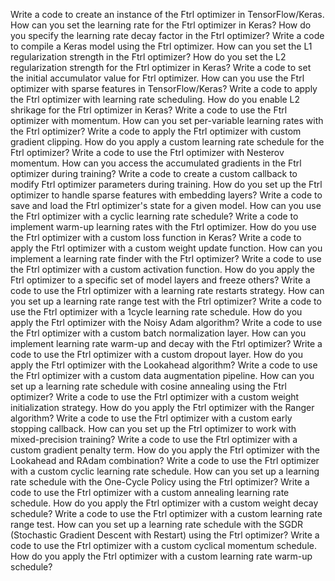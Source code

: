 Write a code to create an instance of the Ftrl optimizer in TensorFlow/Keras.
How can you set the learning rate for the Ftrl optimizer in Keras?
How do you specify the learning rate decay factor in the Ftrl optimizer?
Write a code to compile a Keras model using the Ftrl optimizer.
How can you set the L1 regularization strength in the Ftrl optimizer?
How do you set the L2 regularization strength for the Ftrl optimizer in Keras?
Write a code to set the initial accumulator value for Ftrl optimizer.
How can you use the Ftrl optimizer with sparse features in TensorFlow/Keras?
Write a code to apply the Ftrl optimizer with learning rate scheduling.
How do you enable L2 shrikage for the Ftrl optimizer in Keras?
Write a code to use the Ftrl optimizer with momentum.
How can you set per-variable learning rates with the Ftrl optimizer?
Write a code to apply the Ftrl optimizer with custom gradient clipping.
How do you apply a custom learning rate schedule for the Ftrl optimizer?
Write a code to use the Ftrl optimizer with Nesterov momentum.
How can you access the accumulated gradients in the Ftrl optimizer during training?
Write a code to create a custom callback to modify Ftrl optimizer parameters during training.
How do you set up the Ftrl optimizer to handle sparse features with embedding layers?
Write a code to save and load the Ftrl optimizer's state for a given model.
How can you use the Ftrl optimizer with a cyclic learning rate schedule?
Write a code to implement warm-up learning rates with the Ftrl optimizer.
How do you use the Ftrl optimizer with a custom loss function in Keras?
Write a code to apply the Ftrl optimizer with a custom weight update function.
How can you implement a learning rate finder with the Ftrl optimizer?
Write a code to use the Ftrl optimizer with a custom activation function.
How do you apply the Ftrl optimizer to a specific set of model layers and freeze others?
Write a code to use the Ftrl optimizer with a learning rate restarts strategy.
How can you set up a learning rate range test with the Ftrl optimizer?
Write a code to use the Ftrl optimizer with a 1cycle learning rate schedule.
How do you apply the Ftrl optimizer with the Noisy Adam algorithm?
Write a code to use the Ftrl optimizer with a custom batch normalization layer.
How can you implement learning rate warm-up and decay with the Ftrl optimizer?
Write a code to use the Ftrl optimizer with a custom dropout layer.
How do you apply the Ftrl optimizer with the Lookahead algorithm?
Write a code to use the Ftrl optimizer with a custom data augmentation pipeline.
How can you set up a learning rate schedule with cosine annealing using the Ftrl optimizer?
Write a code to use the Ftrl optimizer with a custom weight initialization strategy.
How do you apply the Ftrl optimizer with the Ranger algorithm?
Write a code to use the Ftrl optimizer with a custom early stopping callback.
How can you set up the Ftrl optimizer to work with mixed-precision training?
Write a code to use the Ftrl optimizer with a custom gradient penalty term.
How do you apply the Ftrl optimizer with the Lookahead and RAdam combination?
Write a code to use the Ftrl optimizer with a custom cyclic learning rate schedule.
How can you set up a learning rate schedule with the One-Cycle Policy using the Ftrl optimizer?
Write a code to use the Ftrl optimizer with a custom annealing learning rate schedule.
How do you apply the Ftrl optimizer with a custom weight decay schedule?
Write a code to use the Ftrl optimizer with a custom learning rate range test.
How can you set up a learning rate schedule with the SGDR (Stochastic Gradient Descent with Restart) using the Ftrl optimizer?
Write a code to use the Ftrl optimizer with a custom cyclical momentum schedule.
How do you apply the Ftrl optimizer with a custom learning rate warm-up schedule?